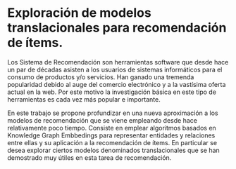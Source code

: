 # Exploración de modelos translacionales para recomendación de ítems. 
Los Sistema de Recomendación son herramientas software que desde hace un par de décadas asisten a los usuarios de sistemas informáticos para el consumo de productos y/o servicios. Han ganado una tremenda popularidad debido al auge del comercio electrónico y a la vastísima oferta actual en la web. Por este motivo la investigación básica en este tipo de herramientas es cada vez más popular e importante. 

En este trabajo se propone profundizar en una nueva aproximación a los modelos de recomendación que se viene empleando desde hace relativamente poco tiempo. Consiste en emplear algoritmos basados en Knowledge Graph Embbedings para representar entidades y relaciones entre ellas y su aplicación a la recomendación de ítems. En particular se desea explorar ciertos modelos denominados translacionales que se han demostrado muy útiles en esta tarea de recomendación. 
